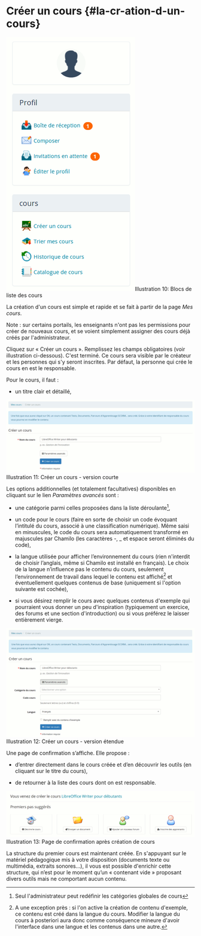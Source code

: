 # Créer un cours {#la-cr-ation-d-un-cours}

![](assets/graficos6.png)Illustration 10: Blocs de liste des cours

La création d'un cours est simple et rapide et se fait à partir de la page _Mes cours_.

Note : sur certains portails, les enseignants n'ont pas les permissions pour créer de nouveaux cours, et se voient simplement assigner des cours déjà créés par l'administrateur.

Cliquez sur « Créer un cours ». Remplissez les champs obligatoires \(voir illustration ci-dessous\). C'est terminé. Ce cours sera visible par le créateur et les personnes qui s'y seront inscrites. Par défaut, la personne qui crée le cours en est le responsable.

Pour le cours, il faut :

* un titre clair et détaillé,

![](assets/graficos7.png)Illustration 11: Créer un cours - version courte

Les options additionnelles \(et totalement facultatives\) disponibles en cliquant sur le lien _Paramètres avancés_ sont :

* une catégorie parmi celles proposées dans la liste déroulante[^3],

* un code pour le cours \(faire en sorte de choisir un code évoquant l’intitulé du cours, associé à une classification numérique\). Même saisi en minuscules, le code du cours sera automatiquement transformé en majuscules par Chamilo \(les caractères -, \_ et espace seront éliminés du code\),

* la langue utilisée pour afficher l’environnement du cours \(rien n'interdit de choisir l’anglais, même si Chamilo est installé en français\). Le choix de la langue n’influence pas le contenu du cours, seulement l’environnement de travail dans lequel le contenu est affiché[^4] et éventuellement quelques contenus de base \(uniquement si l'option suivante est cochée\),

* si vous désirez remplir le cours avec quelques contenus d'exemple qui pourraient vous donner un peu d'inspiration \(typiquement un exercice, des forums et une section d'introduction\) ou si vous préférez le laisser entièrement vierge.

![](assets/graficos8.png)Illustration 12: Créer un cours - version étendue

Une page de confirmation s’affiche. Elle propose :

* d’entrer directement dans le cours créée et d’en découvrir les outils \(en cliquant sur le titre du cours\),

* de retourner à la liste des cours dont on est responsable.

![](assets/image13.png)Illustration 13: Page de confirmation après création de cours

La structure du premier cours est maintenant créée. En s'appuyant sur le matériel pédagogique mis à votre disposition \(documents texte ou multimédia, extraits sonores...\), il vous est possible d'enrichir cette structure, qui n’est pour le moment qu’un « contenant vide » proposant divers outils mais ne comportant aucun contenu.

[^3]: Seul l'administrateur peut redéfinir les catégories globales de cours

[^4]: A une exception près : si l'on active la création de contenu d'exemple, ce contenu est créé dans la langue du cours. Modifier la langue du cours à posteriori aura donc comme conséquence mineure d'avoir l'interface dans une langue et les contenus dans une autre.

